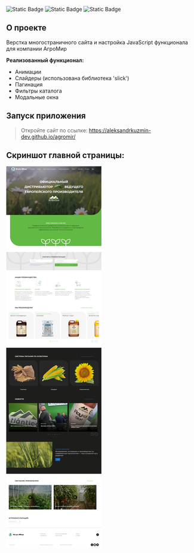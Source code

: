 ![Static Badge](https://img.shields.io/badge/JavaScript-yellow)
![Static Badge](https://img.shields.io/badge/HTML-orange)
![Static Badge](https://img.shields.io/badge/CSS-blue)

## О проекте

Верстка многостраничного сайта и настройка JavaScript функционала для компании АгроМир

**Реализованный функционал:**
* Анимации
* Слайдеры (использована библиотека 'slick')
* Пагинация
* Фильтры каталога
* Модальные окна

## Запуск приложения

> Откройте сайт по ссылке: https://aleksandrkuzmin-dev.github.io/agromir/

## Скриншот главной страницы:
![Изображение](./readme/page.jpg "Изображение сайта")


